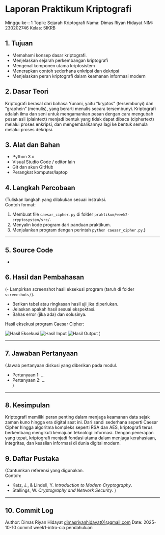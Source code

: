 # Laporan Praktikum Kriptografi
Minggu ke-: 1
Topik: Sejarah Kriptografi
Nama: Dimas Riyan Hidayat 
NIM: 230202746
Kelas: 5IKRB

## 1. Tujuan
- Memahami konsep dasar kriptografi.
- Menjelaskan sejarah perkembangan kriptografi
- Mengenal komponen utama kriptosistem
- Menerapkan contoh sederhana enkripsi dan dekripsi
- Menjelaskan peran kriptografi dalam keamanan informasi modern

## 2. Dasar Teori
Kriptografi berasal dari bahasa Yunani, yaitu “kryptos” (tersembunyi) dan “graphein” (menulis), yang berarti menulis secara tersembunyi.
Kriptografi adalah ilmu dan seni untuk mengamankan pesan dengan cara mengubah pesan asli (plaintext) menjadi bentuk yang tidak dapat dibaca (ciphertext) melalui proses enkripsi, dan mengembalikannya lagi ke bentuk semula melalui proses dekripsi.

## 3. Alat dan Bahan
- Python 3.x  
- Visual Studio Code / editor lain  
- Git dan akun GitHub  
-   Perangkat komputer/laptop

  
## 4. Langkah Percobaan
(Tuliskan langkah yang dilakukan sesuai instruksi.  
Contoh format:
1. Membuat file `caesar_cipher.py` di folder `praktikum/week2-cryptosystem/src/`.
2. Menyalin kode program dari panduan praktikum.
3. Menjalankan program dengan perintah `python caesar_cipher.py`.)

---

## 5. Source Code
-

## 6. Hasil dan Pembahasan
(- Lampirkan screenshot hasil eksekusi program (taruh di folder `screenshots/`).  
- Berikan tabel atau ringkasan hasil uji jika diperlukan.  
- Jelaskan apakah hasil sesuai ekspektasi.  
- Bahas error (jika ada) dan solusinya. 

Hasil eksekusi program Caesar Cipher:

![Hasil Eksekusi](screenshots/output.png)
![Hasil Input](screenshots/input.png)
![Hasil Output](screenshots/output.png)
)

---

## 7. Jawaban Pertanyaan
(Jawab pertanyaan diskusi yang diberikan pada modul.  
- Pertanyaan 1: …  
- Pertanyaan 2: …  
)
---

## 8. Kesimpulan
Kriptografi memiliki peran penting dalam menjaga keamanan data sejak zaman kuno hingga era digital saat ini.
Dari sandi sederhana seperti Caesar Cipher hingga algoritma kompleks seperti RSA dan AES, kriptografi terus berkembang mengikuti kemajuan teknologi informasi.
Dengan penerapan yang tepat, kriptografi menjadi fondasi utama dalam menjaga kerahasiaan, integritas, dan keaslian informasi di dunia digital modern.

## 9. Daftar Pustaka
(Cantumkan referensi yang digunakan.  
Contoh:  
- Katz, J., & Lindell, Y. *Introduction to Modern Cryptography*.  
- Stallings, W. *Cryptography and Network Security*.  )

---

## 10. Commit Log
Author: Dimas Riyan Hidayat <dimasriyanhidayat01@gmail.com>
Date:   2025-10-10
  commit week1-intro-cia pendahuluan
